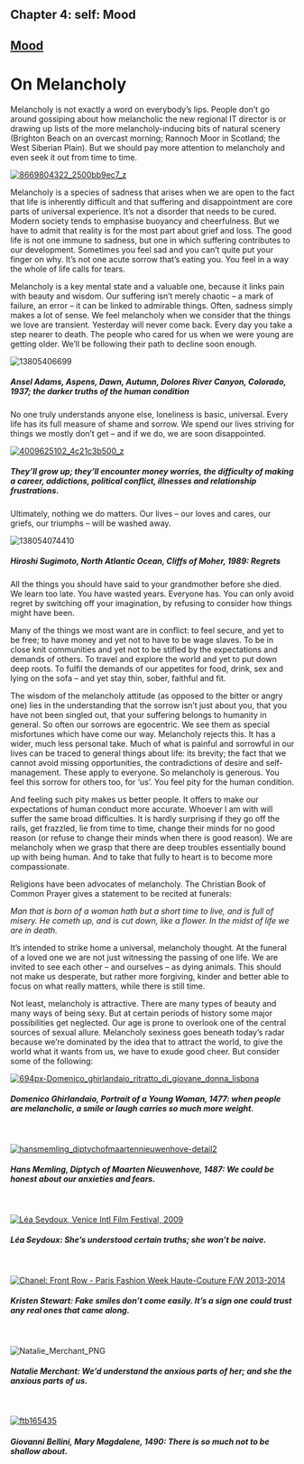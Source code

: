 Chapter  4: self: Mood
---------------------

[Mood](../category/self/mood/index.html)
----------------------------------------

On Melancholy
=============

Melancholy is not exactly a word on everybody’s lips. People don’t go around gossiping about how melancholic the new regional IT director is or drawing up lists of the more melancholy-inducing bits of natural scenery (Brighton Beach on an overcast morning; Rannoch Moor in Scotland; the West Siberian Plain). But we should pay more attention to melancholy and even seek it out from time to time.

[![8669804322\_2500bb9ec7\_z](http://i0.wp.com/www.thebookoflife.org/wp-content/uploads/2014/11/8669804322_2500bb9ec7_z.jpg?resize=635%2C476)](http://i2.wp.com/www.thebookoflife.org/wp-content/uploads/2014/11/8669804322_2500bb9ec7_z.jpg)

Melancholy is a species of sadness that arises when we are open to the fact that life is inherently difficult and that suffering and disappointment are core parts of universal experience. It’s not a disorder that needs to be cured. Modern society tends to emphasise buoyancy and cheerfulness. But we have to admit that reality is for the most part about grief and loss. The good life is not one immune to sadness, but one in which suffering contributes to our development. Sometimes you feel sad and you can’t quite put your finger on why. It’s not one acute sorrow that’s eating you. You feel in a way the whole of life calls for tears.

<span class="s1">Melancholy is a key mental state and a valuable one, because it links pain with beauty and wisdom. Our suffering isn’t merely chaotic – a mark of failure, an error – it can be linked to admirable things. Often, sadness simply makes a lot of sense. </span>We feel melancholy when we consider that the things we love are transient. Yesterday will never come back. Every day you take a step nearer to death. The people who cared for us when we were young are getting older. We’ll be following their path to decline soon enough.

![13805406699](http://i2.wp.com/www.thebookoflife.org/wp-content/uploads/2014/09/13805406699.jpg)

##### *<span class="s1">Ansel Adams, Aspens, Dawn, Autumn, Dolores River Canyon, Colorado, 1937; t</span>he darker truths of the human condition*

<span class="s1">No one truly understands anyone else, loneliness is basic, universal. Every life has its full measure of shame and sorrow. We spend our lives striving for things we mostly don’t get – and if we do, we are soon disappointed.</span>

[![4009625102\_4c21c3b500\_z](http://i1.wp.com/www.thebookoflife.org/wp-content/uploads/2014/11/4009625102_4c21c3b500_z.jpg?resize=635%2C424)](http://i1.wp.com/www.thebookoflife.org/wp-content/uploads/2014/11/4009625102_4c21c3b500_z.jpg)

##### ***<span class="s1">They’ll grow up; they’ll encounter money worries, the difficulty of making a career, addictions, political conflict, illnesses and relationship frustrations.</span>***

<span class="s1">Ultimately, nothing we do matters. Our lives – our loves and cares, our griefs, our triumphs – will be washed away.</span>

![138054074410](http://i2.wp.com/www.thebookoflife.org/wp-content/uploads/2014/09/138054074410.jpg)

##### *<span class="s1">Hiroshi Sugimoto, North Atlantic Ocean, Cliffs of Moher, 1989: </span>Regrets*

<span class="s1">All the things you should have said to your grandmother before she died. We learn too late. You have wasted years. Everyone has. You can only avoid regret by switching off your imagination, by refusing to consider how things might have been.</span>

Many of the things we most want are in conflict: to feel secure, and yet to be free; to have money and yet not to have to be wage slaves. To be in close knit communities and yet not to be stifled by the expectations and demands of others. To travel and explore the world and yet to put down deep roots. To fulfil the demands of our appetites for food, drink, sex and lying on the sofa – and yet stay thin, sober, faithful and fit.

<span class="s1">The wisdom of the melancholy attitude (as opposed to the bitter or angry one) lies in the understanding that the sorrow isn’t just about you, that you have not been singled out, that your suffering belongs to humanity in general. So often our sorrows are egocentric. We see them as special misfortunes which have come our way. Melancholy rejects this. It has a wider, much less personal take. Much of what is painful and sorrowful in our lives can be traced to general things about life: its brevity; the fact that we cannot avoid missing opportunities, the contradictions of desire and self-management. These apply to everyone. So melancholy is generous. You feel this sorrow for others too, for ‘us’. You feel pity for the human condition.</span>

And feeling such pity makes us better people. It offers to make our expectations of human conduct more accurate. Whoever I am with will suffer the same broad difficulties. It is hardly surprising if they go off the rails, get frazzled, lie from time to time, change their minds for no good reason (or refuse to change their minds when there is good reason). We are melancholy when we grasp that there are deep troubles essentially bound up with being human. And to take that fully to heart is to become more compassionate.

<span class="s1">Religions have been advocates of melancholy. The Christian Book of Common Prayer gives a statement to be recited at funerals:</span>

*<span class="s1">Man that is born of a woman hath but a short time to live, and is full of misery. He cometh up, and is cut down, like a flower. In the midst of life we are in death.</span>*

<span class="s1">It’s intended to strike home a universal, melancholy thought. At the funeral of a loved one we are not just witnessing the passing of one life. We are invited to see each other – and ourselves – as dying animals. This should not make us desperate, but rather more forgiving, kinder and better able to focus on what really matters, while there is still time.</span>

Not least, melancholy is attractive. There are many types of beauty and many ways of being sexy. But at certain periods of history some major possibilities get neglected. Our age is prone to overlook one of the central sources of sexual allure. Melancholy sexiness goes beneath today’s radar because we’re dominated by the idea that to attract the world, to give the world what it wants from us, we have to exude good cheer. But consider some of the following:

[![694px-Domenico\_ghirlandaio\_ritratto\_di\_giovane\_donna\_lisbona](http://i0.wp.com/www.thebookoflife.org/wp-content/uploads/2014/11/694px-Domenico_ghirlandaio_ritratto_di_giovane_donna_lisbona.jpg?resize=515%2C483)](http://i0.wp.com/www.thebookoflife.org/wp-content/uploads/2014/11/694px-Domenico_ghirlandaio_ritratto_di_giovane_donna_lisbona.jpg)

##### <span class="s1">Domenico Ghirlandaio, Portrait of a Young Woman, 1477: w</span>hen people are melancholic, a smile or laugh carries so much more weight.

 

[![hansmemling\_diptychofmaartennieuwenhove-detail2](http://i2.wp.com/www.thebookoflife.org/wp-content/uploads/2014/11/hansmemling_diptychofmaartennieuwenhove-detail2.jpg?resize=483%2C507)](http://i0.wp.com/www.thebookoflife.org/wp-content/uploads/2014/11/hansmemling_diptychofmaartennieuwenhove-detail2.jpg)

##### **<span class="s1">Hans Memling, Diptych of Maarten Nieuwenhove, 1487: </span><span class="s1">We could be honest about our anxieties and fears.</span>**

 

[![Léa Seydoux, Venice Intl Film Festival, 2009](http://i0.wp.com/www.thebookoflife.org/wp-content/uploads/2014/11/Léa_Seydoux_Venice_Intl_Film_Festival_2009_crop.jpg?resize=499%2C563)](http://i0.wp.com/www.thebookoflife.org/wp-content/uploads/2014/11/Léa_Seydoux_Venice_Intl_Film_Festival_2009_crop.jpg)

##### <span class="s1">Léa Seydoux: </span>She’s understood certain truths; she won’t be naive.

<span class="s1"> </span>

[![Chanel: Front Row - Paris Fashion Week Haute-Couture F/W 2013-2014](http://i1.wp.com/www.thebookoflife.org/wp-content/uploads/2014/11/172273724.jpg?resize=495%2C400)](http://i0.wp.com/www.thebookoflife.org/wp-content/uploads/2014/11/172273724.jpg)

##### **<span class="s1">Kristen Stewart: </span><span class="s1">Fake smiles don’t come easily. It’s a sign one could trust any real ones that came along.</span>**

 

![Natalie\_Merchant\_PNG](http://i2.wp.com/www.thebookoflife.org/wp-content/uploads/2014/09/Natalie_Merchant_PNG.png)

##### **<span class="s1">Natalie Merchant: </span><span class="s1">We’d understand the anxious parts of her; and she the anxious parts of us.</span>**

 

[![ftb165435](http://i2.wp.com/www.thebookoflife.org/wp-content/uploads/2014/11/ftb165435.jpg?resize=635%2C423)](http://i2.wp.com/www.thebookoflife.org/wp-content/uploads/2014/11/ftb165435.jpg)

##### **<span class="s1">Giovanni Bellini, Mary Magdalene, 1490: </span><span class="s1">There is so much not to be shallow about.</span>**

